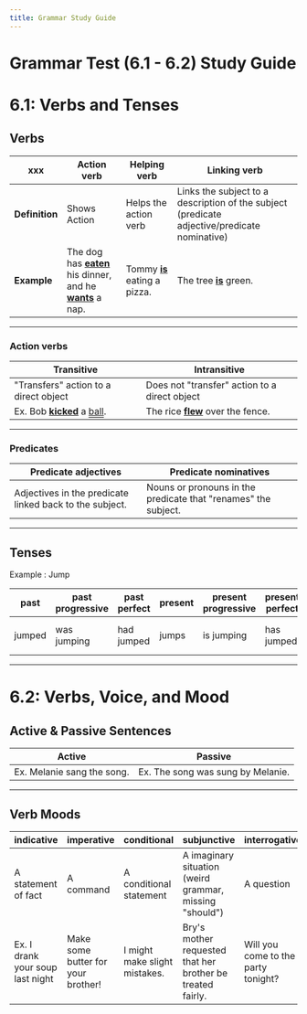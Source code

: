 ```yaml
---
title: Grammar Study Guide
---
```

<!-- Google tag (gtag.js) -->
<script async src="https://www.googletagmanager.com/gtag/js?id=G-0B2RL00V6Q"></script>
<script>
    window.dataLayer = window.dataLayer || [];
    function gtag(){dataLayer.push(arguments);}
    gtag('js', new Date());

    gtag('config', 'G-0B2RL00V6Q');
</script>

# Grammar Test (6.1 - 6.2) Study Guide

# 6.1: Verbs and Tenses

## Verbs

xxx | **Action verb** | **Helping verb** | **Linking verb**
--- | --- | --- | --- 
**Definition** | Shows Action | Helps the action verb | Links the subject to a description of the subject (predicate adjective/predicate nominative)
**Example** | The dog has **<u>eaten</u>** his dinner, and he **<u>wants</u>** a nap. | Tommy **<u>is</u>** eating a pizza. | The tree **<u>is</u>** green.

---

### Action verbs
 
Transitive | Intransitive
--- | ---
"Transfers" action to a direct object | Does not "transfer" action to a direct object
Ex. Bob **<u>kicked</u>** a <span style="text-decoration: underline double;">ball</span>. | The rice **<u>flew</u>** over the fence.

---

### Predicates
 
Predicate adjectives | Predicate nominatives
--- | ---
Adjectives in the predicate linked back to the subject. | Nouns or pronouns in the predicate that "renames" the subject.

---

## Tenses

Example : Jump

past | past progressive | past perfect | present | present progressive | present perfect | future | future progressive | future perfect
--- | --- | --- | --- | --- | --- | --- | --- | ---
jumped | was jumping | had jumped | jumps | is jumping | has jumped | will jump | will be jumping | will have jumped

---

# 6.2: Verbs, Voice, and Mood

## Active & Passive Sentences

Active | Passive
--- | ---
Ex. Melanie sang the song. | Ex. The song was sung by Melanie.

---

## Verb Moods

indicative | imperative | conditional | subjunctive | interrogative
--- | --- | --- | --- | ---
A statement of fact | A command | A conditional statement | A imaginary situation (weird grammar, missing "should") | A question
Ex. I drank your soup last night | Make some butter for your brother! | I might make slight mistakes. | Bry's mother requested that her brother be treated fairly. | Will you come to the party tonight?